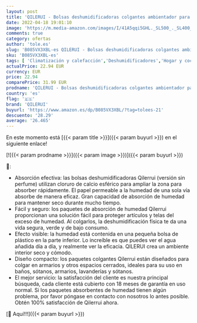 ```yaml
---
layout: post
title: 'QILERUI - Bolsas deshumidificadoras colgantes ambientador para el hogar  armario  sótano ambientador para eliminar la humedad en el almacenamiento de zapatos  dormitorio  cocina  absorbe la humedad  10unidades '
date: 2022-04-18 19:01:10
image: 'https://m.media-amazon.com/images/I/41A5qqi5GHL._SL500_._SL400_.jpg'
comments: true
category: ofertas
author: 'tole.es'
slug: 'B085VX3XBL-es QILERUI - Bolsas deshumidificadoras colgantes ambientador...'
sku: 'B085VX3XBL-es'
tags: [ 'Climatización y calefacción','Deshumidificadores','Hogar y cocina','qilerui','zapatos','🇪🇸', ]
actualPrice: 22.94 EUR
currency: EUR
price: 22.94
comparePrice: 31.99 EUR
prodname: 'QILERUI - Bolsas deshumidificadoras colgantes ambientador para el hogar  armario  sótano ambientador para eliminar la humedad en el almacenamiento de zapatos  dormitorio  cocina  absorbe la humedad  10unidades '
country: 'es'
flag: '🇪🇸'
brand: 'QILERUI'
buyurl: 'https://www.amazon.es/dp/B085VX3XBL/?tag=tolees-21'
descuento: '28.29'
average: '26.465'
---
```


En este momento está [{{< param title >}}]({{< param buyurl >}}) en el siguiente enlace!

[![{{< param prodname >}}]({{< param image >}})]({{< param buyurl >}})

🔎:

- Absorción efectiva: las bolsas deshumidificadoras Qilerrui (versión sin perfume) utilizan cloruro de calcio esférico para ampliar la zona para absorber rápidamente. El papel permeable a la humedad de una sola vía absorbe de manera eficaz. Gran capacidad de absorción de humedad para mantener seco durante mucho tiempo.
- Fácil y seguro: los paquetes de absorción de humedad Qilerrui proporcionan una solución fácil para proteger artículos y telas del exceso de humedad. Al colgarlos, la deshumidificación física te da una vida segura, verde y de bajo consumo.
- Efecto visible: la humedad está contenida en una pequeña bolsa de plástico en la parte inferior. Lo increíble es que puedes ver el agua añadida día a día, y realmente ver la eficacia. QILERUI crea un ambiente interior seco y cómodo.
- Diseño compacto: los paquetes colgantes Qilerrui están diseñados para colgar en armarios y otros espacios cerrados, ideales para su uso en baños, sótanos, armarios, lavanderías y sótanos.
- El mejor servicio: la satisfacción del cliente es nuestra principal búsqueda, cada cliente está cubierto con 18 meses de garantía en uso normal. Si los paquetes absorbentes de humedad tienen algún problema, por favor póngase en contacto con nosotros lo antes posible. Obtén 100% satisfacción de Qilerrui ahora.

[🛒 Aquí!!!]({{< param buyurl >}})

